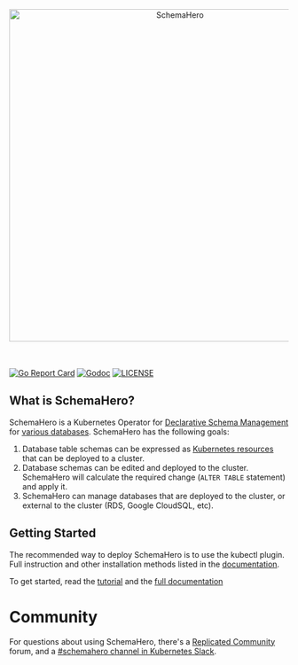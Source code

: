 <div align="center">
  <img alt="SchemaHero" src="./schemahero_logo.svg" width="600px" />
</div>
<br/>
<br/>

[![Go Report Card](https://goreportcard.com/badge/github.com/schemahero/schemahero?style=flat-square)](https://goreportcard.com/report/github.com/schemahero/schemahero)
[![Godoc](http://img.shields.io/badge/go-documentation-blue.svg?style=flat-square)](https://godoc.org/github.com/schemahero/schemahero)
[![LICENSE](https://img.shields.io/github/license/schemahero/schemahero.svg?style=flat-square)](https://github.com/schemahero/schemahero/blob/main/LICENSE)

## What is SchemaHero?

SchemaHero is a Kubernetes Operator for [Declarative Schema Management](https://schemahero.io/learn/declarative-schema-management/) for [various databases](https://schemahero.io/databases/postgresql/versions/). SchemaHero has the following goals:

1. Database table schemas can be expressed as [Kubernetes resources](https://schemahero.io/docs/managing-tables/creating-tables/) that can be deployed to a cluster.
2. Database schemas can be edited and deployed to the cluster. SchemaHero will calculate the required change (`ALTER TABLE` statement) and apply it.
3. SchemaHero can manage databases that are deployed to the cluster, or external to the cluster (RDS, Google CloudSQL, etc).

## Getting Started

The recommended way to deploy SchemaHero is to use the kubectl plugin. Full instruction and other installation methods listed in the [documentation](https://schemahero.io/docs/installing/kubectl/).

To get started, read the [tutorial](https://schemahero.io/tutorial/introduction/) and the [full documentation](https://schemahero.io/docs/)

# Community

For questions about using SchemaHero, there's a [Replicated Community](https://help.replicated.com/community) forum, and a [#schemahero channel in Kubernetes Slack](https://kubernetes.slack.com/channels/schemahero).
